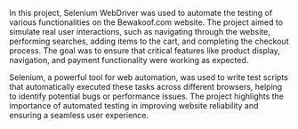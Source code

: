 In this project, Selenium WebDriver was used to automate the testing of various functionalities on the Bewakoof.com website. The project aimed to simulate real user interactions, such as navigating through the website, performing searches, adding items to the cart, and completing the checkout process. The goal was to ensure that critical features like product display, navigation, and payment functionality were working as expected.

Selenium, a powerful tool for web automation, was used to write test scripts that automatically executed these tasks across different browsers, helping to identify potential bugs or performance issues. The project highlights the importance of automated testing in improving website reliability and ensuring a seamless user experience.

